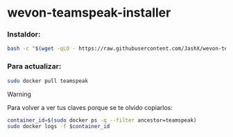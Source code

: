 # wevon-teamspeak-installer

### Instaldor:

```sh
bash -c "$(wget -qLO - https://raw.githubusercontent.com/JashX/wevon-teamspeak-installer/main/el-instalador.sh)"
```



### Para actualizar:
```sh
sudo docker pull teamspeak
```



> [!WARNING]
> Para volver a ver tus claves porque se te olvido copiarlos:
> ```sh
> container_id=$(sudo docker ps -q --filter ancestor=teamspeak)
> sudo docker logs -f $container_id
> ```